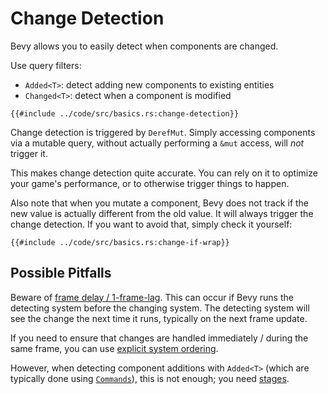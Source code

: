 # Change Detection

Bevy allows you to easily detect when components are changed.

Use query filters:
 - `Added<T>`: detect adding new components to existing entities
 - `Changed<T>`: detect when a component is modified

```rust,no_run,noplayground
{{#include ../code/src/basics.rs:change-detection}}
```

Change detection is triggered by `DerefMut`. Simply accessing components via a
mutable query, without actually performing a `&mut` access, will *not* trigger it.

This makes change detection quite accurate. You can rely on it to optimize
your game's performance, or to otherwise trigger things to happen.

Also note that when you mutate a component, Bevy does not track if the new value
is actually different from the old value. It will always trigger the change
detection. If you want to avoid that, simply check it yourself:

```rust,no_run,noplayground
{{#include ../code/src/basics.rs:change-if-wrap}}
```

## Possible Pitfalls

Beware of [frame delay / 1-frame-lag](../pitfalls/frame-delay.md). This can
occur if Bevy runs the detecting system before the changing system. The
detecting system will see the change the next time it runs, typically on the
next frame update.

If you need to ensure that changes are handled immediately / during the same frame,
you can use [explicit system ordering](./system-order.md).

However, when detecting component additions with `Added<T>` (which are typically
done using [`Commands`](./commands.md)), this is not enough; you need [stages](./stages.md).
